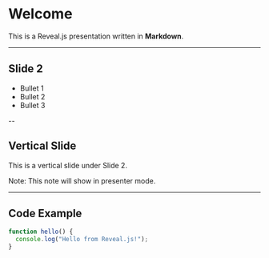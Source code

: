 # Welcome

This is a Reveal.js presentation written in **Markdown**.

---

## Slide 2

- Bullet 1
- Bullet 2
- Bullet 3

--

## Vertical Slide

This is a vertical slide under Slide 2.

Note: This note will show in presenter mode.

---

## Code Example

```js
function hello() {
  console.log("Hello from Reveal.js!");
}
```
